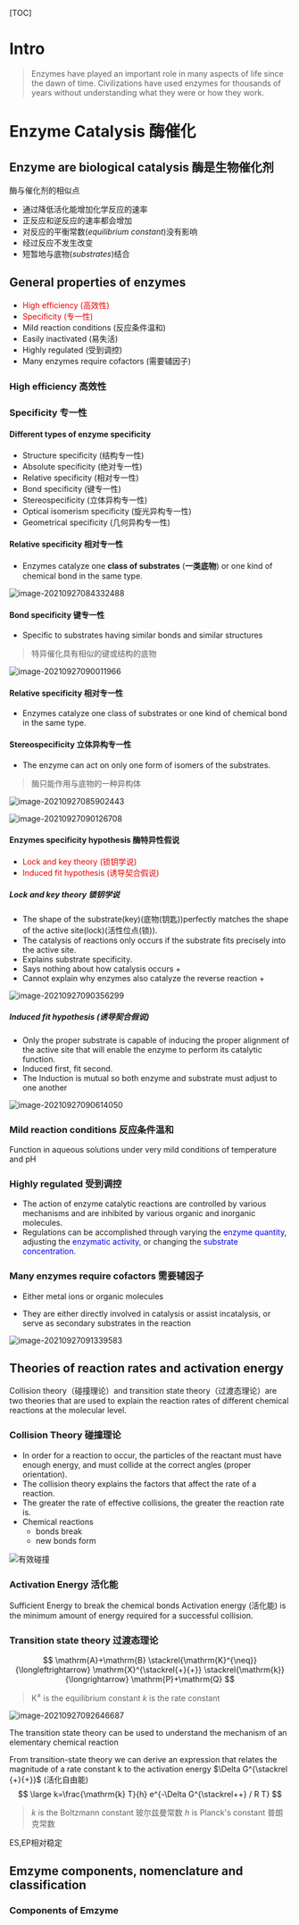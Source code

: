 [TOC]

# Intro

>   Enzymes have played an important role in many aspects of life since the dawn of time.
>   Civilizations have used enzymes for thousands of years without understanding what they were or how they work.

# Enzyme Catalysis 酶催化

## Enzyme are biological catalysis 酶是生物催化剂

酶与催化剂的相似点

+   通过降低活化能增加化学反应的速率
+   正反应和逆反应的速率都会增加
+   对反应的平衡常数($equilibrium\ constant$)没有影响
+   经过反应不发生改变
+   短暂地与底物($substrates$)结合

## General properties of enzymes

+   <font color=ee0000>High efficiency (高效性)</font>
+   <font color=ee0000>Specificity (专一性)</font>
+   Mild reaction conditions (反应条件温和)
+   Easily inactivated (易失活)
+   Highly regulated (受到调控)
+   Many enzymes require cofactors (需要辅因子)

### High efficiency 高效性

### Specificity 专一性

#### Different types of enzyme specificity

+   Structure specificity (结构专一性)
+   Absolute specificity (绝对专一性)
+   Relative specificity (相对专一性)
+   Bond specificity (键专一性)
+   Stereospecificity (立体异构专一性)
+   Optical isomerism specificity (旋光异构专一性)
+   Geometrical specificity (几何异构专一性)

#### Relative specificity 相对专一性

+   Enzymes catalyze one **class of substrates** (**一类底物**) or one kind of chemical bond in the same type.

![image-20210927084332488](image/image-20210927084332488.png)

#### Bond specificity 键专一性

+   Specific to substrates having similar bonds and similar structures 

>   特异催化具有相似的键或结构的底物

![image-20210927090011966](image/image-20210927090011966.png)

#### Relative specificity 相对专一性

+   Enzymes catalyze one class of substrates or one kind of chemical bond in the same type.

>   

#### Stereospecificity 立体异构专一性

+   The enzyme can act on only one form of isomers of the substrates.

>   酶只能作用与底物的一种异构体

![image-20210927085902443](image/image-20210927085902443.png)

![image-20210927090126708](image/image-20210927090126708.png)

#### Enzymes specificity hypothesis 酶特异性假说

+   <font color=ee0000>Lock and key theory (锁钥学说)</font>
+   <font color=ee0000>Induced fit hypothesis (诱导契合假说)</font>

##### Lock and key theory 锁钥学说

+   The shape of the substrate(key)(底物(钥匙))perfectly matches the
    shape of the active site(lock)(活性位点(锁)).
+   The catalysis of reactions only occurs if the substrate fits precisely
    into the active site.
+   Explains substrate specificity.
+   Says nothing about how catalysis occurs
    +   
+   Cannot explain why enzymes also catalyze the reverse reaction
    +   

![image-20210927090356299](image/image-20210927090356299.png)

##### Induced fit hypothesis (诱导契合假说)

+   Only the proper substrate is capable of inducing the proper alignment of the active site that will enable the enzyme to perform its catalytic function.
+   Induced first, fit second.
+   The Induction is mutual so both enzyme and substrate must adjust to one another

![image-20210927090614050](image/image-20210927090614050.png)

### Mild reaction conditions 反应条件温和

Function in aqueous solutions under very mild conditions of temperature and pH

### Highly regulated 受到调控

+   The action of enzyme catalytic reactions are controlled by various mechanisms and are inhibited by various organic and inorganic molecules.
+   Regulations can be accomplished through varying the <font color=0000ee>enzyme quantity</font>, adjusting the <font color=0000ee>enzymatic activity</font>, or changing the <font color=0000ee>substrate concentration</font>.

### Many enzymes require cofactors 需要辅因子

+   Either metal ions or organic molecules 

+   They are either directly involved in catalysis or assist incatalysis, or serve as secondary substrates in the reaction

![image-20210927091339583](image/image-20210927091339583.png)



## Theories of reaction rates and activation energy

Collision theory（碰撞理论）and transition state
theory（过渡态理论）are two theories that are used to
explain the reaction rates of different chemical reactions
at the molecular level.

### Collision Theory 碰撞理论

+   In order for a reaction to occur, the particles of the reactant must have enough energy, and must collide at the correct angles (proper orientation).
+   The collision theory explains the factors that affect the rate of a reaction.
+   The greater the rate of effective collisions, the greater the reaction rate is.
+   Chemical reactions
    +   bonds break
    +   new bonds form

![有效碰撞](image/image-20210927091710093.png)

### Activation Energy 活化能

Sufficient Energy to break the chemical bonds
Activation energy (活化能) is the minimum amount of energy required for a successful collision.

### Transition state theory 过渡态理论

$$
\mathrm{A}+\mathrm{B} \stackrel{\mathrm{K}^{\neq}}{\longleftrightarrow} \mathrm{X}^{\stackrel{+}{+}} \stackrel{\mathrm{k}}{\longrightarrow} \mathrm{P}+\mathrm{Q}
$$

>   $\mathrm{K^{\neq}}$ is the equilibrium constant
>   $k$ is the rate constant

![image-20210927092646687](image/image-20210927092646687.png)

The transition state theory can be used to understand the mechanism of an elementary chemical reaction

From transition-state theory we can derive an expression that relates the magnitude of a rate constant $\mathrm{k}$ to the activation energy $\Delta G^{\stackrel {+}{+}}$ (活化自由能)
$$
\large k=\frac{\mathrm{k} T}{h} e^{-\Delta G^{\stackrel++} / R T}
$$

>   $k$ is the Boltzmann constant 玻尔兹曼常数
>   $h$ is Planck's constant 普朗克常数

ES,EP相对稳定

## Emzyme components, nomenclature and classification

### Components of Emzyme

